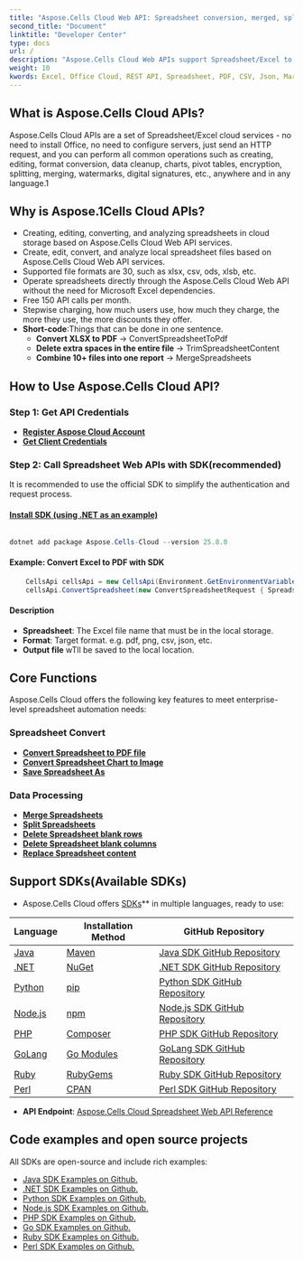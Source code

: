 ```yaml
---
title: "Aspose.Cells Cloud Web API: Spreadsheet conversion, merged, splitter, protect, data processing, etc"
second_title: "Document"
linktitle: "Developer Center"
type: docs
url: /
description: "Aspose.Cells Cloud Web APIs support Spreadsheet/Excel to create, convert, merge, split, protect, and perform inner object operations, among other functions.  Aspose.Cells Cloud provides a complete document, supports RESTful interfaces, and code examples to help developers quickly integrate."
weight: 10
kwords: Excel, Office Cloud, REST API, Spreadsheet, PDF, CSV, Json, Markdown, Aspose.Cells Cloud Document
---
```


## What is Aspose.Cells Cloud APIs?

Aspose.Cells Cloud APIs are a set of Spreadsheet/Excel cloud services - no need to install Office, no need to configure servers, just send an HTTP request, and you can perform all common operations such as creating, editing, format conversion, data cleanup, charts, pivot tables, encryption, splitting, merging, watermarks, digital signatures, etc., anywhere and in any language.1

## Why is Aspose.1Cells Cloud APIs?

- Creating, editing, converting, and analyzing spreadsheets in cloud storage based on Aspose.Cells Cloud Web API services.
- Create, edit, convert, and analyze local spreadsheet files based on Aspose.Cells Cloud Web API services.
- Supported file formats are 30, such as xlsx, csv, ods, xlsb, etc.
- Operate spreadsheets directly through the Aspose.Cells Cloud Web API without the need for Microsoft Excel dependencies.
- Free 150 API calls per month.
- Stepwise charging, how much users use, how much they charge, the more they use, the more discounts they offer.
- **Short-code**:Things that can be done in one sentence.
  - **Convert XLSX to PDF** → ConvertSpreadsheetToPdf
  - **Delete extra spaces in the entire file** → TrimSpreadsheetContent
  - **Combine 10+ files into one report** → MergeSpreadsheets

## **How to Use Aspose.Cells Cloud API?**

### Step 1: **Get API Credentials**  

- **[Register Aspose Cloud Account](https://dashboard.aspose.cloud/signup)**
- **[Get Client Credentials](https://dashboard.aspose.cloud/#/applications)**

### Step 2: **Call Spreadsheet Web APIs with SDK(recommended)**  

It is recommended to use the official SDK to simplify the authentication and request process.

#### **[Install SDK (using .NET as an example)](https://www.nuget.org/packages/Aspose.cells-Cloud/#readme-body-tab)**

```powershell

dotnet add package Aspose.Cells-Cloud --version 25.8.0

```

#### Example: **Convert Excel to PDF with SDK**

```C#
    CellsApi cellsApi = new CellsApi(Environment.GetEnvironmentVariable("ProductClientId"), Environment.GetEnvironmentVariable("ProductClientSecret"));
    cellsApi.ConvertSpreadsheet(new ConvertSpreadsheetRequest { Spreadsheet = "EmployeeSalesSummary.xlsx", format = "pdf" }, "EmployeeSalesSummary.pdf");
```

#### Description

- **Spreadsheet**: The Excel file name that must be in the local storage.
- **Format**: Target format. e.g. pdf, png, csv, json, etc.
- **Output file** wTll be saved to the local location.

## **Core Functions**

Aspose.Cells Cloud offers the following key features to meet enterprise-level spreadsheet automation needs:

### **Spreadsheet Convert**

- **[Convert Spreadsheet to PDF file](https://docs.aspose.cloud/cells/convert-excel-file-to-pdf-file/)**
- **[Convert Spreadsheet Chart to Image](https://docs.aspose.cloud/cells/convert-chart-to-image/)**
- **[Save Spreadsheet As](https://docs.aspose.cloud/cells/save-an-excel-file-as-other-formats-files/)**

### **Data Processing**

- **[Merge Spreadsheets](https://docs.aspose.cloud/cells/merge-spreadsheets/)**
- **[Split Spreadsheets](https://docs.aspose.cloud/cells/split-spreadsheet/)**
- **[Delete Spreadsheet blank rows](https://docs.aspose.cloud/cells/delete-spreadsheet-blank-rows/)**
- **[Delete Spreadsheet blank columns](https://docs.aspose.cloud/cells/delete-spreadsheet-blank-columns/)**
- **[Replace Spreadsheet content](https://docs.aspose.cloud/cells/replace-spreadsheet-content/)**

## Support SDKs(**Available SDKs**)

- Aspose.Cells Cloud offers [SDKs](https://github.com/aspose-cells-cloud)** in multiple languages, ready to use:

| Language | Installation Method | GitHub Repository |
|------|----------|-------------|
| [Java](https://www.oracle.com/java/) | [Maven](https://github.com/aspose-cells-cloud/aspose-cells-cloud-java/blob/master/Aspose.Cells.Cloud.pom.xml) | [Java SDK GitHub Repository](https://github.com/aspose-cells-cloud/aspose-cells-cloud-java) |
| [.NET](https://dotnet.microsoft.com/) | [NuGet](https://www.nuget.org/packages/Aspose.cells-Cloud/#readme-body-tab) | [.NET SDK GitHub Repository](https://github.com/aspose-cells-cloud/aspose-cells-cloud-dotnet) |
| [Python](https://www.python.org/) | [pip](https://pypi.org/project/asposecellscloud/) | [Python SDK GitHub Repository](https://github.com/aspose-cells-cloud/aspose-cells-cloud-python) |
| [Node.js](https://nodejs.org/en) | [npm](https://www.npmjs.com/package/asposecellscloud) | [Node.js SDK GitHub Repository](https://github.com/aspose-cells-cloud/aspose-cells-cloud-node) |
| [PHP](https://www.php.net/) | [Composer](https://packagist.org/packages/aspose/cells-sdk-php) | [PHP SDK GitHub Repository](https://github.com/aspose-cells-cloud/aspose-cells-cloud-php) |
| [GoLang](https://go.dev/) | [Go Modules](https://pkg.go.dev/github.com/aspose-cells-cloud/aspose-cells-cloud-go/v25) | [GoLang SDK GitHub Repository](https://github.com/aspose-cells-cloud/aspose-cells-cloud-go) |
| [Ruby](https://www.ruby-lang.org/) | [RubyGems](https://rubygems.org/gems/aspose_cells_cloud) | [Ruby SDK GitHub Repository](https://github.com/aspose-cells-cloud/aspose-cells-cloud-ruby) |
| [Perl](https://www.perl.org/) | [CPAN](https://metacpan.org/dist/AsposeCellsCloud-CellsApi) | [Perl SDK GitHub Repository](https://github.com/aspose-cells-cloud/aspose-cells-cloud-perl) |

- **API Endpoint**: [Aspose.Cells Cloud Spreadsheet Web API Reference](https://reference.aspose.cloud/cells/)

## **Code examples and open source projects**

All SDKs are open-source and include rich examples:

- [Java SDK Examples on Github.](https://github.com/aspose-cells-cloud/aspose-cells-cloud-java/tree/master/Examples)
- [.NET SDK Examples on Github.](https://github.com/aspose-cells-cloud/aspose-cells-cloud-dotnet/tree/master/examples)
- [Python SDK Examples on Github.](https://github.com/aspose-cells-cloud/aspose-cells-cloud-python/tree/master/examples)
- [Node.js SDK Examples on Github.](https://github.com/aspose-cells-cloud/aspose-cells-cloud-node/tree/master/Examples)
- [PHP SDK Examples on Github.](https://github.com/aspose-cells-cloud/aspose-cells-cloud-php/tree/master/examples)
- [Go SDK Examples on Github.](https://github.com/aspose-cells-cloud/aspose-cells-cloud-go/tree/master/examples)
- [Ruby SDK Examples on Github.](https://github.com/aspose-cells-cloud/aspose-cells-cloud-ruby/tree/master/examples)
- [Perl SDK Examples on Github.](https://github.com/aspose-cells-cloud/aspose-cells-cloud-perl/tree/master/examples)
